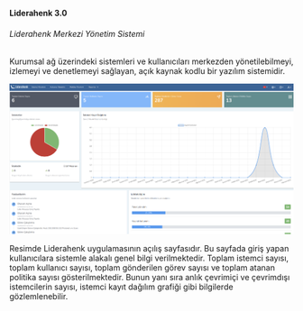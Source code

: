 **Liderahenk 3.0**

###### Liderahenk Merkezi Yönetim Sistemi ######

Kurumsal ağ üzerindeki sistemleri ve kullanıcıları merkezden yönetilebilmeyi, izlemeyi ve denetlemeyi sağlayan,
açık kaynak kodlu bir yazılım sistemidir.

[![Dashboard](./dashboard.png)](./dashboard.png)

Resimde Liderahenk uygulamasının açılış sayfasıdır. Bu sayfada giriş yapan kullanıcılara sistemle alakalı genel bilgi
verilmektedir. Toplam istemci sayısı, toplam kullanıcı sayısı, toplam gönderilen görev sayısı ve toplam atanan politika 
sayısı gösterilmektedir. Bunun yanı sıra  anlık çevrimiçi ve çevrimdışı istemcilerin sayısı, istemci kayıt dağılım grafiği
gibi bilgilerde gözlemlenebilir.

<link href=/lider3.0/assets/style.css rel=stylesheet></link>
